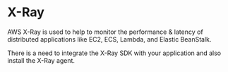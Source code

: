 # X-Ray

AWS X-Ray is used to help to monitor the performance & latency of distributed applications like EC2, ECS, Lambda, and Elastic BeanStalk.

There is a need to integrate the X-Ray SDK with your application and also install the X-Ray agent.
